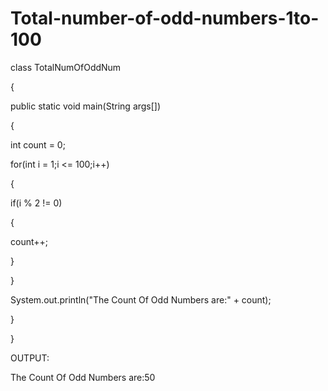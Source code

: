# Total-number-of-odd-numbers-1to-100
class TotalNumOfOddNum

 {

 public static void main(String args[])

 {

 int count = 0;

 for(int i = 1;i <= 100;i++)

 {

 if(i % 2 != 0)

 {

 count++;

 }

 }

 System.out.println("The Count Of Odd Numbers are:" + count);

 }

 }





OUTPUT:

The Count Of Odd Numbers are:50

